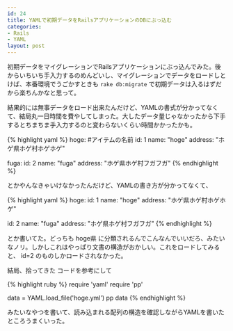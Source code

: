 ```yaml
---
id: 24
title: YAMLで初期データをRailsアプリケーションのDBにぶっ込む
categories:
- Rails
- YAML
layout: post
---
```


初期データをマイグレーションでRailsアプリケーションにぶっ込んでみた。後からいちいち手入力するのめんどいし、マイグレーションでデータをロードしとけば、本番環境でうごかすときも `rake db:migrate` で初期データは入るはずだから楽ちんかなと思って。

結果的には無事データをロード出来たんだけど、YAMLの書式が分かってなくて、結局丸一日時間を費やしてしまった。大したデータ量じゃなかったから下手するとちまちま手入力するのと変わらないくらい時間かかったかも。

{% highlight yaml %}
hoge: #アイテムの名前
  id: 1
  name: "hoge"
  address: "ホゲ県ホゲ村ホゲホゲ"

fuga:
  id: 2
  name: "fuga"
  address: "ホゲ県ホゲ村フガフガ"
{% endhighlight %}

とかやんなきゃいけなかったんだけど、YAMLの書き方が分かってなくて、

{% highlight yaml %}
hoge:
  id: 1
  name: "hoge"
  address: "ホゲ県ホゲ村ホゲホゲ"

  id: 2
  name: "fuga"
  address: "ホゲ県ホゲ村フガフガ"
{% endhighlight %}

とか書いてた。どっちも hoge県 に分類されるんでこんなんでいいだろ、みたいなノリ。しかしこれはやっぱり文書の構造がおかしい。これをロードしてみると、 id=2 のものしかロードされなかった。

結局、拾ってきた	コードを参考にして

{% highlight ruby %}
require 'yaml'
require 'pp'

data = YAML.load_file('hoge.yml')
pp data
{% endhighlight %}
		
みたいなやつを書いて、読み込まれる配列の構造を確認しながらYAMLを書いたところうまくいった。